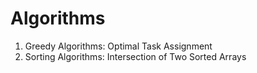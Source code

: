 # Algorithms

01. Greedy Algorithms: Optimal Task Assignment
02. Sorting Algorithms: Intersection of Two Sorted Arrays